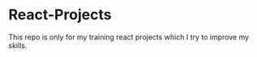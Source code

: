 # React-Projects
This repo is only for my training react projects which I try to improve my skills. 
